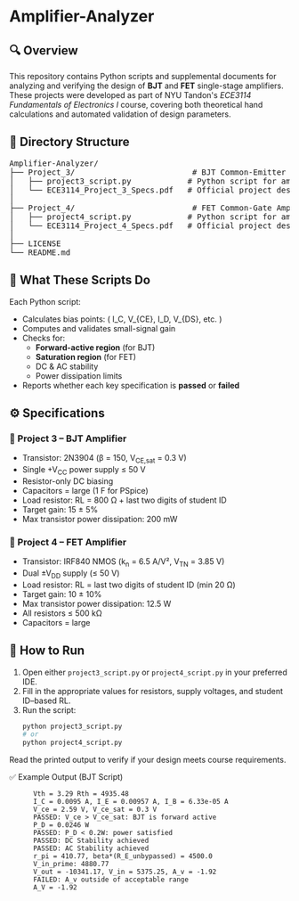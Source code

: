 # Amplifier-Analyzer

## 🔍 Overview

This repository contains Python scripts and supplemental documents for analyzing and verifying the design of **BJT** and **FET** single-stage amplifiers. These projects were developed as part of NYU Tandon's *ECE3114 Fundamentals of Electronics I* course, covering both theoretical hand calculations and automated validation of design parameters.

## 📁 Directory Structure

<pre>
Amplifier-Analyzer/
├── Project_3/                         # BJT Common-Emitter Amplifier
│   ├── project3_script.py            # Python script for amplifier analysis
│   └── ECE3114_Project_3_Specs.pdf   # Official project description and specs
│
├── Project_4/                         # FET Common-Gate Amplifier
│   ├── project4_script.py            # Python script for amplifier analysis
│   └── ECE3114_Project_4_Specs.pdf   # Official project description and specs
│
├── LICENSE
└── README.md
</pre>

## 🧪 What These Scripts Do

Each Python script:
- Calculates bias points: \( I_C, V_{CE}, I_D, V_{DS}, etc. \)
- Computes and validates small-signal gain
- Checks for:
  - **Forward-active region** (for BJT)
  - **Saturation region** (for FET)
  - DC & AC stability
  - Power dissipation limits
- Reports whether each key specification is **passed** or **failed**

## ⚙️ Specifications
### 🔧 Project 3 – BJT Amplifier
- Transistor: 2N3904 (β = 150, V<sub>CE,sat</sub> = 0.3 V)
- Single +V<sub>CC</sub> power supply ≤ 50 V
- Resistor-only DC biasing
- Capacitors = large (1 F for PSpice)
- Load resistor: RL = 800 Ω + last two digits of student ID
- Target gain: 15 ± 5%
- Max transistor power dissipation: 200 mW

### 🔧 Project 4 – FET Amplifier
- Transistor: IRF840 NMOS (k<sub>n</sub> = 6.5 A/V², V<sub>TN</sub> = 3.85 V)
- Dual ±V<sub>DD</sub> supply (≤ 50 V)
- Load resistor: RL = last two digits of student ID (min 20 Ω)
- Target gain: 10 ± 10%
- Max transistor power dissipation: 12.5 W
- All resistors ≤ 500 kΩ
- Capacitors = large

## 🚀 How to Run

1. Open either `project3_script.py` or `project4_script.py` in your preferred IDE.
2. Fill in the appropriate values for resistors, supply voltages, and student ID–based RL.
3. Run the script:
   ```bash
   python project3_script.py
   # or
   python project4_script.py
Read the printed output to verify if your design meets course requirements.

✅ Example Output (BJT Script)
```
      Vth = 3.29 Rth = 4935.48
      I_C = 0.0095 A, I_E = 0.00957 A, I_B = 6.33e-05 A
      V_ce = 2.59 V, V_ce_sat = 0.3 V
      PASSED: V_ce > V_ce_sat: BJT is forward active
      P_D = 0.0246 W
      PASSED: P_D < 0.2W: power satisfied
      PASSED: DC Stability achieved
      PASSED: AC Stability achieved
      r_pi = 410.77, beta*(R_E_unbypassed) = 4500.0
      V_in_prime: 4880.77
      V_out = -10341.17, V_in = 5375.25, A_v = -1.92
      FAILED: A_v outside of acceptable range
      A_V = -1.92
```
